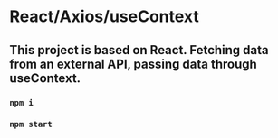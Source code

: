 # React/Axios/useContext
## This project is based on React. Fetching data from an external API, passing data through useContext.
### `npm i`
### `npm start`

